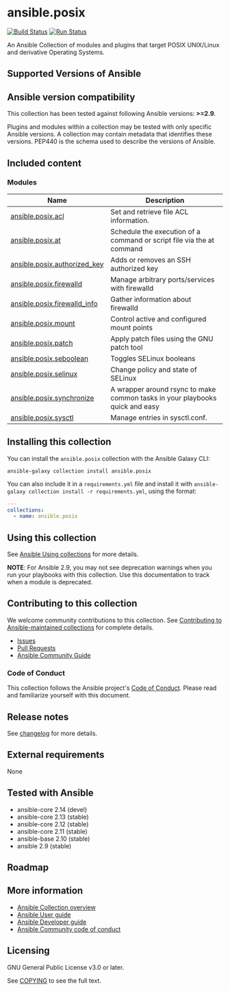 # ansible.posix
<!-- Add CI and code coverage badges here. Samples included below. -->
[![Build Status](
https://dev.azure.com/ansible/ansible.posix/_apis/build/status/CI?branchName=main)](https://dev.azure.com/ansible/ansible.posix/_build?definitionId=26)
[![Run Status](https://api.shippable.com/projects/5e669aaf8b17a60007e4d18d/badge?branch=main)]() <!--[![Codecov](https://img.shields.io/codecov/c/github/ansible-collections/ansible.posix)](https://codecov.io/gh/ansible-collections/ansible.posix)-->

<!-- Describe the collection and why a user would want to use it. What does the collection do? -->
An Ansible Collection of modules and plugins that target POSIX UNIX/Linux and derivative Operating Systems.

## Supported Versions of Ansible
<!--start requires_ansible-->
## Ansible version compatibility

This collection has been tested against following Ansible versions: **>=2.9**.

Plugins and modules within a collection may be tested with only specific Ansible versions.
A collection may contain metadata that identifies these versions.
PEP440 is the schema used to describe the versions of Ansible.
<!--end requires_ansible-->

## Included content
<!-- Galaxy will eventually list the module docs within the UI, but until that is ready, you may need to either describe your plugins etc here, or point to an external docsite to cover that information. -->
<!--start collection content-->
### Modules
Name | Description
--- | ---
[ansible.posix.acl](https://github.com/ansible-collections/ansible.posix/blob/main/docs/ansible.posix.acl_module.rst)|Set and retrieve file ACL information.
[ansible.posix.at](https://github.com/ansible-collections/ansible.posix/blob/main/docs/ansible.posix.at_module.rst)|Schedule the execution of a command or script file via the at command
[ansible.posix.authorized_key](https://github.com/ansible-collections/ansible.posix/blob/main/docs/ansible.posix.authorized_key_module.rst)|Adds or removes an SSH authorized key
[ansible.posix.firewalld](https://github.com/ansible-collections/ansible.posix/blob/main/docs/ansible.posix.firewalld_module.rst)|Manage arbitrary ports/services with firewalld
[ansible.posix.firewalld_info](https://github.com/ansible-collections/ansible.posix/blob/main/docs/ansible.posix.firewalld_info_module.rst)|Gather information about firewalld
[ansible.posix.mount](https://github.com/ansible-collections/ansible.posix/blob/main/docs/ansible.posix.mount_module.rst)|Control active and configured mount points
[ansible.posix.patch](https://github.com/ansible-collections/ansible.posix/blob/main/docs/ansible.posix.patch_module.rst)|Apply patch files using the GNU patch tool
[ansible.posix.seboolean](https://github.com/ansible-collections/ansible.posix/blob/main/docs/ansible.posix.seboolean_module.rst)|Toggles SELinux booleans
[ansible.posix.selinux](https://github.com/ansible-collections/ansible.posix/blob/main/docs/ansible.posix.selinux_module.rst)|Change policy and state of SELinux
[ansible.posix.synchronize](https://github.com/ansible-collections/ansible.posix/blob/main/docs/ansible.posix.synchronize_module.rst)|A wrapper around rsync to make common tasks in your playbooks quick and easy
[ansible.posix.sysctl](https://github.com/ansible-collections/ansible.posix/blob/main/docs/ansible.posix.sysctl_module.rst)|Manage entries in sysctl.conf.

<!--end collection content-->

## Installing this collection

You can install the ``ansible.posix`` collection with the Ansible Galaxy CLI:

    ansible-galaxy collection install ansible.posix

You can also include it in a `requirements.yml` file and install it with `ansible-galaxy collection install -r requirements.yml`, using the format:

```yaml
---
collections:
  - name: ansible.posix
```

## Using this collection

<!--Include some quick examples that cover the most common use cases for your collection content. -->

See [Ansible Using collections](https://docs.ansible.com/ansible/latest/user_guide/collections_using.html) for more details.

**NOTE**: For Ansible 2.9, you may not see deprecation warnings when you run your playbooks with this collection. Use this documentation to track when a module is deprecated.

## Contributing to this collection

<!--Describe how the community can contribute to your collection. At a minimum, include how and where users can create issues to report problems or request features for this collection.  List contribution requirements, including preferred workflows and necessary testing, so you can benefit from community PRs. If you are following general Ansible contributor guidelines, you can link to - [Ansible Community Guide](https://docs.ansible.com/ansible/latest/community/index.html). -->

We welcome community contributions to this collection. See [Contributing to Ansible-maintained collections](https://docs.ansible.com/ansible/devel/community/contributing_maintained_collections.html#contributing-maintained-collections) for complete details.

* [Issues](https://github.com/ansible-collections/ansible.posix/issues)
* [Pull Requests](https://github.com/ansible-collections/ansible.posix/pulls)
* [Ansible Community Guide](https://docs.ansible.com/ansible/latest/community/index.html)

### Code of Conduct
This collection follows the Ansible project's
[Code of Conduct](https://docs.ansible.com/ansible/devel/community/code_of_conduct.html).
Please read and familiarize yourself with this document.

## Release notes
See [changelog](https://github.com/ansible-collections/ansible.posix/blob/main/CHANGELOG.rst) for more details.

## External requirements

None

## Tested with Ansible

<!-- List the versions of Ansible the collection has been tested with. Must match what is in galaxy.yml. -->

- ansible-core 2.14 (devel)
- ansible-core 2.13 (stable)
- ansible-core 2.12 (stable)
- ansible-core 2.11 (stable)
- ansible-base 2.10 (stable)
- ansible 2.9 (stable)

## Roadmap

<!-- Optional. Include the roadmap for this collection, and the proposed release/versioning strategy so users can anticipate the upgrade/update cycle. -->

## More information

<!-- List out where the user can find additional information, such as working group meeting times, slack/IRC channels, or documentation for the product this collection automates. At a minimum, link to: -->

- [Ansible Collection overview](https://github.com/ansible-collections/overview)
- [Ansible User guide](https://docs.ansible.com/ansible/latest/user_guide/index.html)
- [Ansible Developer guide](https://docs.ansible.com/ansible/latest/dev_guide/index.html)
- [Ansible Community code of conduct](https://docs.ansible.com/ansible/latest/community/code_of_conduct.html)

## Licensing

GNU General Public License v3.0 or later.

See [COPYING](https://www.gnu.org/licenses/gpl-3.0.txt) to see the full text.
